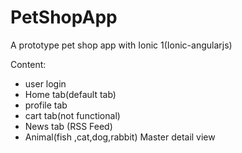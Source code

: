 # PetShopApp
A prototype pet shop app with Ionic 1(Ionic-angularjs)

Content:
- user login
- Home tab(default tab)
- profile tab
- cart tab(not functional)
- News tab (RSS Feed)
- Animal(fish ,cat,dog,rabbit) Master detail view

